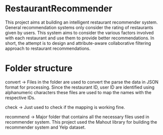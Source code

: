RestaurantRecommender
=====================

This project aims at building an intelligent restaurant recommender system. General recommendation systems only consider the rating of restaurants given by users. This system aims to consider the various factors involved with each restaurant and use them to provide better recommendations. In short, the attempt is to design and attribute-aware collaborative filtering approach to restaurant recommendations.

Folder structure
================

convert -> Files in the folder are used to convert the parse the data in JSON format for processing. Since the restaurant ID, user ID are identified using alphanumeric characters these files are used to map the names with the respective IDs.

check -> Just used to check if the mapping is working fine.

recommend -> Major folder that contains all the necessary files used in recommender system. This project used the Mahout library for building the recommender system and Yelp dataset.
